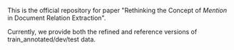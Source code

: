 This is the official repository for paper "Rethinking the Concept of *Mention* in Document Relation Extraction".

Currently, we provide both the refined and reference versions of train_annotated/dev/test data.